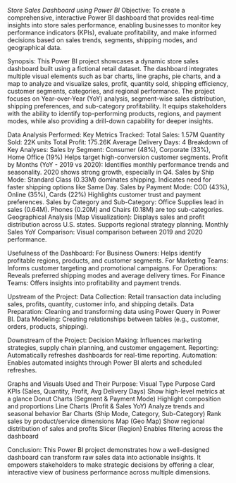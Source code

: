 *Store Sales Dashboard using Power BI*
Objective:
To create a comprehensive, interactive Power BI dashboard that provides real-time insights into store sales performance, enabling businesses to monitor key performance indicators (KPIs), evaluate profitability, and make informed decisions based on sales trends, segments, shipping modes, and geographical data.

Synopsis:
This Power BI project showcases a dynamic store sales dashboard built using a fictional retail dataset. The dashboard integrates multiple visual elements such as bar charts, line graphs, pie charts, and a map to analyze and visualize sales, profit, quantity sold, shipping efficiency, customer segments, categories, and regional performance.
The project focuses on Year-over-Year (YoY) analysis, segment-wise sales distribution, shipping preferences, and sub-category profitability. It equips stakeholders with the ability to identify top-performing products, regions, and payment modes, while also providing a drill-down capability for deeper insights.

Data Analysis Performed:
Key Metrics Tracked:
Total Sales: 1.57M
Quantity Sold: 22K units
Total Profit: 175.26K
Average Delivery Days: 4
Breakdown of Key Analyses:
Sales by Segment:
Consumer (48%), Corporate (33%), Home Office (19%)
Helps target high-conversion customer segments.
Profit by Months (YoY - 2019 vs 2020):
Identifies monthly performance trends and seasonality.
2020 shows strong growth, especially in Q4.
Sales by Ship Mode:
Standard Class (0.33M) dominates shipping.
Indicates need for faster shipping options like Same Day.
Sales by Payment Mode:
COD (43%), Online (35%), Cards (22%)
Highlights customer trust and payment preferences.
Sales by Category and Sub-Category:
Office Supplies lead in sales (0.64M).
Phones (0.20M) and Chairs (0.18M) are top sub-categories.
Geographical Analysis (Map Visualization):
Displays sales and profit distribution across U.S. states.
Supports regional strategy planning.
Monthly Sales YoY Comparison:
Visual comparison between 2019 and 2020 performance.

Usefulness of the Dashboard:
For Business Owners: Helps identify profitable regions, products, and customer segments.
For Marketing Teams: Informs customer targeting and promotional campaigns.
For Operations: Reveals preferred shipping modes and average delivery times.
For Finance Teams: Offers insights into profitability and payment trends.

Upstream of the Project:
Data Collection: Retail transaction data including sales, profits, quantity, customer info, and shipping details.
Data Preparation: Cleaning and transforming data using Power Query in Power BI.
Data Modeling: Creating relationships between tables (e.g., customer, orders, products, shipping).

Downstream of the Project:
Decision Making: Influences marketing strategies, supply chain planning, and customer engagement.
Reporting: Automatically refreshes dashboards for real-time reporting.
Automation: Enables automated insights through Power BI alerts and scheduled refreshes.

Graphs and Visuals Used and Their Purpose:
Visual Type	                                                       Purpose
Card KPIs (Sales, Quantity, Profit, Avg Delivery Days)	 Show high-level metrics at a glance
Donut Charts (Segment & Payment Mode)	                 Highlight composition and proportions
Line Charts (Profit & Sales YoY)	                 Analyze trends and seasonal behavior
Bar Charts (Ship Mode, Category, Sub-Category)	         Rank sales by product/service dimensions
Map (Geo Map)	                                         Show regional distribution of sales and profits
Slicer (Region)	                                         Enables filtering across the dashboard

Conclusion:
This Power BI project demonstrates how a well-designed dashboard can transform raw sales data into actionable insights. It empowers stakeholders to make strategic decisions by offering a clear, interactive view of business performance across multiple dimensions.

